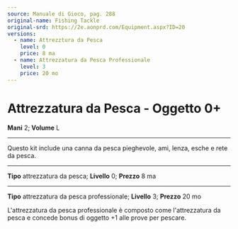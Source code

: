 ```yaml
---
source: Manuale di Gioco, pag. 288
original-name: Fishing Tackle
original-srd: https://2e.aonprd.com/Equipment.aspx?ID=20
versions:
  - name: Attrezztura da Pesca
    level: 0
    price: 8 ma
  - name: Attrezzatura da Pesca Professionale
    level: 3
    price: 20 mo
---
```


# Attrezzatura da Pesca - Oggetto 0+

**Mani** 2; **Volume** L

---

Questo kit include una canna da pesca pieghevole, ami, lenza, esche e rete da
pesca.

---

**Tipo** attrezzatura da pesca; **Livello** 0; **Prezzo** 8 ma

---

**Tipo** attrezzatura da pesca professionale; **Livello** 3; **Prezzo** 20 mo

L'attrezzatura da pesca professionale è composto come l'attrezzatura da pesca e
concede bonus di oggetto +1 alle prove per pescare.
